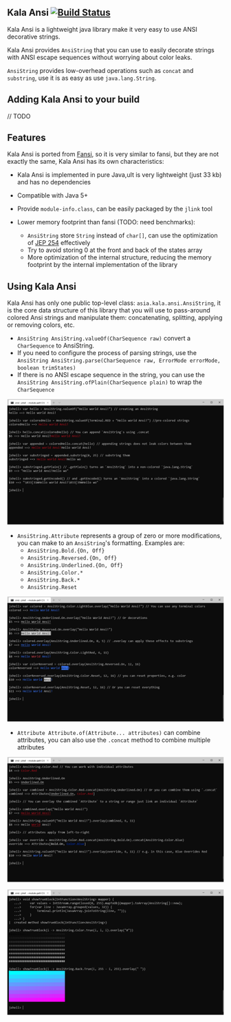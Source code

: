 ## Kala Ansi [![Build Status](https://travis-ci.com/kala-projects/kala-ansi.svg?branch=master)](https://travis-ci.com/kala-projects/kala-ansi)

Kala Ansi is a lightweight java library make it very easy to use ANSI decorative strings.

Kala Ansi provides `AnsiString` that you can use to easily decorate strings 
with ANSI escape sequences without worrying about color leaks. 

`AnsiString` provides low-overhead operations such as `concat` and `substring`,
use it is as easy as use `java.lang.String`.

## Adding Kala Ansi to your build

// TODO

## Features

Kala Ansi is ported from [Fansi](https://github.com/lihaoyi/fansi), 
so it is very similar to fansi, but they are not exactly the same,
Kala Ansi has its own characteristics: 

* Kala Ansi is implemented in pure Java,uIt is very lightweight (just 33 kb) and has no dependencies
  
* Compatible with Java 5+

* Provide `module-info.class`, can be easily packaged by the `jlink` tool

* Lower memory footprint than fansi (TODO: need benchmarks):
  * `AnsiString` store `String` instead of `char[]`, 
    can use the optimization of [JEP 254](https://openjdk.java.net/jeps/254) effectively
  * Try to avoid storing 0 at the front and back of the states array
  * More optimization of the internal structure, reducing the memory footprint 
    by the internal implementation of the library
    
    
## Using Kala Ansi

Kala Ansi has only one public top-level class: `asia.kala.ansi.AnsiString`,
it is the core data structure of this library that you will 
use to pass-around colored Ansi strings and manipulate them:
concatenating, splitting, applying or removing colors, etc.

* `AnsiString AnsiString.valueOf(CharSequence raw)` convert a `CharSequence` to AnsiString.
* If you need to configure the process of parsing strings, 
  use the `AnsiString AnsiString.parse(CharSequence raw, ErrorMode errorMode, boolean trimStates)` 
* If there is no ANSI escape sequence in the string, 
you can use the `AnsiString AnsiString.ofPlain(CharSequence plain)` to wrap the `CharSequence`

![AnsiString](docs/AnsiString.png)

* `AnsiString.Attribute` represents a group of zero or more modifications,
  you can make to an `AnsiString`'s formatting. Examples are:
  * `AnsiString.Bold.{On, Off}`
  * `AnsiString.Reversed.{On, Off}`
  * `AnsiString.Underlined.{On, Off}`
  * `AnsiString.Color.*`
  * `AnsiString.Back.*`
  * `AnsiString.Reset`
 
![Attribute](docs/Attribute.png)

* `Attribute Attribute.of(Attribute... attributes)` can combine attributes,
  you can also use the `.concat` method to combine multiple attributes
  
![Attributes](docs/Attributes.png)

![TrueColor](docs/TrueColor.png)
